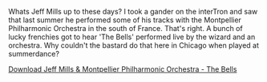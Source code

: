 ---
layout: post
wordpress_id: 95
wordpress_url: http://noesbueno.com/?p=95
date: '2006-03-27 18:59:32 -0600'
date_gmt: '2006-03-27 23:59:32 -0600'
body: |
  <p>Whats Jeff Mills up to these days?  I took a gander on the interTron and saw that last summer he performed some of his tracks with the Montpellier Philharmonic Orchestra in the south of France.  That's right.  A bunch of lucky frenchies got to hear 'The Bells'  performed live by the wizard and an orchestra.  Why couldn't the bastard do that here in Chicago when played at summerdance?  </p>
  <p><a href="http://s42.yousendit.com/d.aspx?id=34IK9KT11F5CX3O2XEDESFNE72">Download Jeff Mills & Montpellier Philharmonic Orchestra - The Bells</a></p>
---